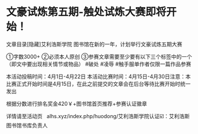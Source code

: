 # 文豪试炼第五期-触处试炼大赛即将开始！

文章目录[隐藏]艾利浩斯学院 图书馆在新的一年，计划举行文豪试炼五期大赛

①字数3000+
②必须本人原创
③参赛文章需要至少要有以下三个标签中的一个（即文中要出现相关情节或物品）
#破处 #凌辱 #触手服单作者仅限一篇作品参赛


本活动投稿时间：4月1日-4月22日
本活动比赛时间：4月15日-4月30日注意：本比赛正式开始时间是4月15日，在此之前提交的文章会在后台等待比赛开始时统一发出

根据分数进行排名奖金420￥+图书馆首页推荐+参赛认证徽章

详情请至活动页   alhs.xyz/index.php/huodong/艾利浩斯学院认证☑️：艾利浩斯图书馆书库负责人

